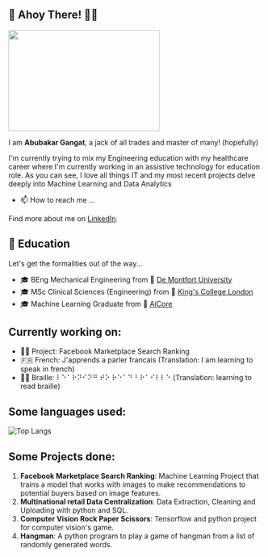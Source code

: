 <!---
AbubakrG/AbubakrG is a ✨ special ✨ repository because its `README.md` (this file) appears on your GitHub profile.
You can click the Preview link to take a look at your changes.
--->

## 👋 Ahoy There! 💂‍♂️

<img src="https://media.tenor.com/5EHGfEEk9VYAAAAC/tmnt-michelangelo.gif"  width="300" height="200"/>

I am **Abubakar Gangat**, a jack of all trades and master of many! (hopefully)

I'm currently trying to mix my Engineering education with my healthcare career where I'm currently working in an assistive technology for education role. As you can see, I love all things IT and my most recent projects delve deeply into Machine Learning and Data Analytics

- 📫 How to reach me ...

Find more about me on [LinkedIn](https://www.linkedin.com/in/abubakargangat/).

## 🌱 Education
Let's get the formalities out of the way...

- 🎓 BEng Mechanical Engineering from 🏫 [De Montfort University](https://www.dmu.ac.uk/study/courses/undergraduate-courses/mechanical-engineering-beng-degree/mechanical-engineering-beng-degree.aspx )
- 🎓 MSc Clinical Sciences (Engineering) from 🏫 [King's College London](https://www.ipem.ac.uk/learn/postgraduate-degree-courses/king-s-college-london-msc-clinical-sciences-medical-engineering/)
- 🎓 Machine Learning Graduate from 🏫 [AiCore](https://www.theaicore.com)

## Currently working on:

- 🧑‍💻 Project: Facebook Marketplace Search Ranking
- 🇫🇷 French: J'apprends a parler francais (Translation: I am learning to speak in french)
- 👨‍🦯 Braille: ⠇⠑⠁⠗⠝⠊⠝⠛  ⠞⠕ ⠗⠑⠁⠙ ⠃⠗⠁⠊⠇⠇⠑ (Translation: learning to read braille)

## Some languages used:

![Top Langs](https://github-readme-stats.vercel.app/api/top-langs/?username=abubakrg&layout=donut-vertical)

## Some Projects done:

1. **Facebook Marketplace Search Ranking**: Machine Learning Project that trains a model that works with images to make recommendations to potential buyers based on image features.
2. **Multinational retail Data Centralization**: Data Extraction, Cleaning and Uploading with python and SQL.
3. **Computer Vision Rock Paper Scissors**: Tensorflow and python project for computer vision's game.
4. **Hangman**: A python program to play a game of hangman from a list of randomly generated words.


